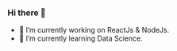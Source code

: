 ### Hi there 👋

- 🔭 I’m currently working on ReactJs & NodeJs.
- 🌱 I’m currently learning Data Science.
<!--
**lakshay-viewlift/lakshay-viewlift** is a ✨ _special_ ✨ repository because its `README.md` (this file) appears on your GitHub profile.
- 👯 I’m looking to collaborate on ...
- 🤔 I’m looking for help with ...
- 💬 Ask me about ...
- 📫 How to reach me: ...
- 😄 Pronouns: ...
- ⚡ Fun fact: ...
-->

